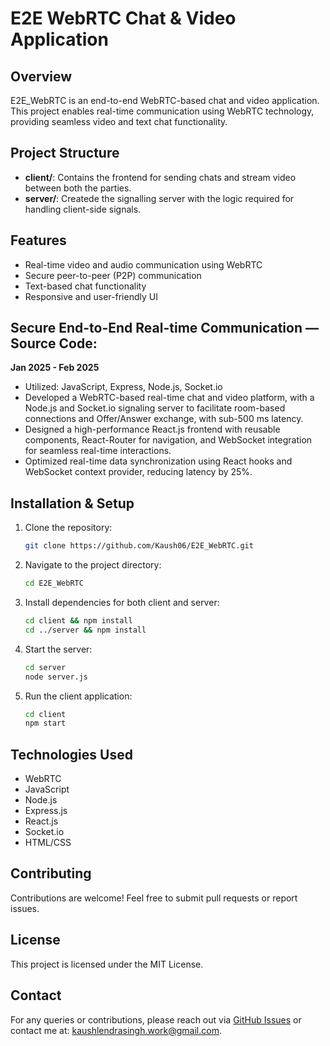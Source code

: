 # E2E WebRTC Chat & Video Application

## Overview
E2E_WebRTC is an end-to-end WebRTC-based chat and video application. This project enables real-time communication using WebRTC technology, providing seamless video and text chat functionality.

## Project Structure
- **client/**: Contains the frontend for sending chats and stream video between both the parties.
- **server/**: Createde the signalling server with the logic required for handling client-side signals.

## Features
- Real-time video and audio communication using WebRTC
- Secure peer-to-peer (P2P) communication
- Text-based chat functionality
- Responsive and user-friendly UI

## Secure End-to-End Real-time Communication — Source Code:
**Jan 2025 - Feb 2025**
- Utilized: JavaScript, Express, Node.js, Socket.io
- Developed a WebRTC-based real-time chat and video platform, with a Node.js and Socket.io signaling server to facilitate room-based connections and Offer/Answer exchange, with sub-500 ms latency.
- Designed a high-performance React.js frontend with reusable components, React-Router for navigation, and WebSocket integration for seamless real-time interactions.
- Optimized real-time data synchronization using React hooks and WebSocket context provider, reducing latency by 25%.

## Installation & Setup
1. Clone the repository:
   ```sh
   git clone https://github.com/Kaush06/E2E_WebRTC.git
   ```
2. Navigate to the project directory:
   ```sh
   cd E2E_WebRTC
   ```
3. Install dependencies for both client and server:
   ```sh
   cd client && npm install
   cd ../server && npm install
   ```
4. Start the server:
   ```sh
   cd server
   node server.js
   ```
5. Run the client application:
   ```sh
   cd client
   npm start
   ```

## Technologies Used
- WebRTC
- JavaScript
- Node.js
- Express.js
- React.js
- Socket.io
- HTML/CSS

## Contributing
Contributions are welcome! Feel free to submit pull requests or report issues.

## License
This project is licensed under the MIT License.

## Contact
For any queries or contributions, please reach out via [GitHub Issues](https://github.com/Kaush06/E2E_WebRTC/issues) or contact me at: kaushlendrasingh.work@gmail.com.

